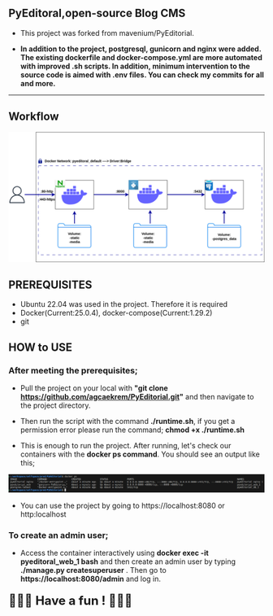 <h2>PyEditoral,open-source Blog CMS</h2>

- This project was forked from mavenium/PyEditorial.

- **In addition to the project, postgresql, gunicorn and nginx were added. The existing dockerfile and docker-compose.yml are more automated with improved .sh scripts. In addition, minimum intervention to the source code is aimed with .env files. You can check my commits for all and more.**
------------------------------------------------------------

<h2> Workflow </h2>

![Scheme](diagram/flow.drawio.png)

<h2>PREREQUISITES</h2>

- Ubuntu 22.04 was used in the project. Therefore it is required
- Docker(Current:25.0.4), docker-compose(Current:1.29.2)
- git

<h2>HOW to USE</h2>

### After meeting the prerequisites;

- Pull the project on your local with **"git clone https://github.com/agcaekrem/PyEditorial.git"** and then navigate to the project directory.

- Then run the script with the command **./runtime.sh**, if you get a permission error please run the command; **chmod +x ./runtime.sh**

- This is enough to run the project. After running, let's check our containers with the **docker ps command**. You should see an output like this;

![Scheme](diagram/ScreenShot.png)

-  You can use the project by going to https://localhost:8080 or http:localhost

<h3>To create an admin user;</h3>

- Access the container interactively using **docker exec -it pyeditoral_web_1 bash** and then create an admin user by typing **./manage.py createsuperuser** .
Then go to **https://localhost:8080/admin** and log in.

#### <span style="font-size:24px;">&#x1F389;&#x1F389;&#x1F389; Have a fun ! &#x1F389;&#x1F389;&#x1F389;</span>

